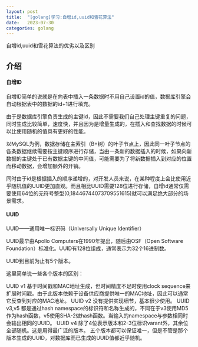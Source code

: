 ```yaml
---
layout: post
title:  "[golang]学习:自增id,uuid和雪花算法"
date:   2023-07-30
categories: golang
---
```


自增id,uuid和雪花算法的优劣以及区别

## 介绍

#### 自增ID

自增ID简单的说就是在向表中插入一条数据时不用自己设置id的值，数据库引擎会自动根据表中的数据的id+1进行填充。

由于是数据库引擎负责生成的主键id，因此不需要我们自己处理主键重复的问题，同时生成比较简单，速度快，并且因为是增量生成的，在插入和查找数据的时候可以比使用随机的值具有更好的性能。

以MySQL为例，数据存储在主索引（B+树）的叶子节点上，因此同一叶子节点的各条数据继续需要按主键顺序进行存储，当由一条新的数据插入的时候，如果向新数据的主键处于已有数据主键的中间值，可能需要为了将新数据插入到对应的位置而移动数据，会增加额外的开销。

同时由于id是根据插入的顺序递增的，对开发人员来说，在某种程度上会比使用近乎随机值的UUID更加直观。而且相比UUID需要128位进行存储，自增id通常仅需要使用64位的无符号整型(0,18446744073709551615)就可以满足绝大部分的场景需求。



#### UUID

UUID——通用唯一标识码（Universally Unique Identifier）

UUID最早由Apollo Computers在1990年提出，随后由OSF（Open Software Foundation）标准化。UUID有128位组成，通常表示为32个16进制数。

UUID到目前为止有5个版本。

这里简单说一些各个版本的区别：

UUID v1 基于时间戳和MAC地址生成，但时间精度不足时使用clock sequence来扩展时间戳。由于此版本依赖于设备供应商提供唯一的MAC地址，因此可以通常它反查到对应的MAC地址。
UUID v2 没有提供实现细节，基本很少使用。
UUID v3,v5 都是通过hash namespace的标识符和名称生成的，不同在于v3使用MD5作为hash函数，v5使用SHA-2做hash函数。当输入的namespace与参数相同时会输出相同的UUID。
UUID v4 除了4位表示版本和2-3位标识varant外，其余位全部随机。这是用得最广泛的版本。
五个版本都可以保证唯一，但是不管是那个版本生成的UUID，对数据库而已生成的UUID值都近乎随机。

